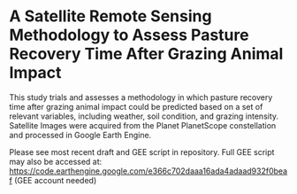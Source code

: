 # A Satellite Remote Sensing Methodology to Assess Pasture Recovery Time After Grazing Animal Impact

This study trials and assesses a methodology in which pasture recovery time after grazing animal impact 
could be predicted based on a set of relevant variables, including weather, soil condition, and grazing intensity. 
Satellite Images were acquired from the Planet PlanetScope constellation and processed in Google Earth Engine.

Please see most recent draft and GEE script in repository.  Full GEE script may also be accessed at:
https://code.earthengine.google.com/e366c702daaa16ada4adaad932f0beaf (GEE account needed)
